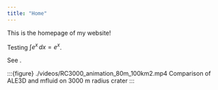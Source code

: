 ```yaml
---
title: "Home"
---
```


This is the homepage of my website!

Testing $\int e^x \, dx = e^x$.

See [](https://doi.org/10.1137/23M1585210).

:::{figure} ./videos/RC3000_animation_80m_100km2.mp4
Comparison of ALE3D and mfluid on 3000 m radius crater
:::
